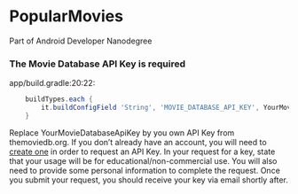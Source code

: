 # PopularMovies
Part of Android Developer Nanodegree

### The Movie Database API Key is required
app/build.gradle:20:22:
```gradle
    buildTypes.each {
        it.buildConfigField 'String', 'MOVIE_DATABASE_API_KEY', YourMovieDatabaseApiKey
    }
```
Replace YourMovieDatabaseApiKey by you own API Key from themoviedb.org.
If you don’t already have an account, you will need to [create one](https://www.themoviedb.org/account/signup) in order to request an API Key.
In your request for a key, state that your usage will be for educational/non-commercial use.
You will also need to provide some personal information to complete the request.
Once you submit your request, you should receive your key via email shortly after.

